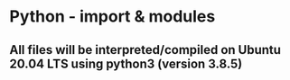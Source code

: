 <h1>Python - import & modules</h1>
<h2>All files will be interpreted/compiled on Ubuntu 20.04 LTS using python3 (version 3.8.5)</h2>
